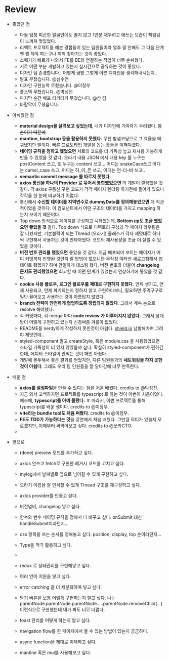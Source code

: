 # Review

- 좋았던 점
    - 다들 엄청 피곤한 얼굴인데도 졸지 않고 1인분 채우려고 애쓰는 모습이 책임감이 느껴져 멋있었다.
    - 리액트 프로젝트를 해본 경험들이 있는 팀원들이라 얼추 말 안해도 그 다음 단계엔 뭘 해야 하는구나 척척 찾아가는 것이 좋았다.
    - 스웨거가 빠르게 나와서 FE를 BE와 연결하는 작업이 너무 손쉬웠다.
    - 서로 어떤 부분 개발하고 있는지 실시간으로 공유하는 것이 좋았다.
    - 디자인 팀 존경합니다.. 어떻게 금방 그렇게 이쁜 디자인을 생각해내시는지..
    - 발표 무쳤습니다. @심수연
    - 디자인 구현능력 무쳤습니다. @이정우
    - 풀스택 무쳤습니다. @박성진
    - 마지막 순간 배포 티키타카 무쳤습니다. @산 김
    - 바람막이 무쳤습니다.

- 아쉬웠던 점
    - **material design을 살려보고 싶었는데**, 내가 디자인에 기여하기 두려웠다. ~~똥손이기 때문에~~
    - **mantine, bootstrap 등을 활용하지 못했다.** 무친 밤샘코딩으로 그 효율을 메꿔냈지만 말이다. 빠른 프로토타입 개발을 돕는 툴들을 익혀야겠다.
    - **네이밍 규칙을 정하고 했었으면** 서로의 코드를 더 가독성 높고 재사용 가능하게 만들 수 있었을 것 같다. 오라기 내용 JSON 에서 내용 key 를 누구는 postContent 쓰고, 또 누구는 content 쓰고… 어디는 snakeCase쓰고 어디는 camel_case 쓰고..어디는 하_이_픈 쓰고, 어디는 언-더-바 쓰고..
    - **semantic commit message 를 따르지 못했다.**
    - **axios 통신을 하나의 Provider 로 묶어서 통합했었으면** 더 개발이 깔끔했을 것 같다. 각 axios 구통신 구현 코드가 각각 페이지 렌더링 하기전에 들어가 있으니 각각을 한 눈에 비교하기 어렵다.
    - 통신해서 **수신할 데이더를 지역변수로 dummyData를 정의해놓았으면** 더 직관적이었을 것이다. 이 컴포넌트에서 어떤 구조의 데이터를 가지고 mapping 하는지 보이기 때문이다.
    - Top down 방식으로 페이지를 구성하고 시작했는데, **Bottom up도 조금 했었으면 좋았을 것** 같다. Top down 식으로 디렉토리 구성과 각 페이지 라우팅은 잘 나눴지만, 기본블럭이 되는 Thread (오라기) 클래스가 각자 제멋대로 하나씩 구현해서 사용하는 것이 안타까웠다. 코드의 재사용성을 조금 더 살릴 수 있었을 것이다.
    - **버전 번호 관리를 했었으면** 좋았을 것 같다. 지금 배포되어 보이는 페이지가 어디 커밋까지 반영된 것인지 알 방법이 없으니깐 무작정 여러번 새로고침해서 업데이트 됐겠지? 하며 안일하게 테스팅 했다. 버전 번호와 더불어 **changelog 문서도 관리했었으면** 회고할 때 어떤 단계가 있었는지 연상하기에 좋았을 것 같다.
    - **cookie 사용 플로우, 로그인 플로우를 제대로 구현하지 못했다.** 언제 생기고, 언제 사용되고, 언제 파기되는지 정하지 않고 구현하다보니, 필요하면 주먹구구로 일단 끌어오고 사용하는 것이 아름답지 않았다.
    - **branch 전략이 안전하게 협업하도록 정립되지 않았다**. 그래서 계속 눈으로 resolve 해야했다.
    - 각 커밋마다, 각 merge 마다 **code review 가 이루어지지 않았다.** 그래서 상대방이 어떻게 구현하고 있는지 신경써줄 겨를이 없었다.
    - README를 nerdy하게 작성하지 못한것이 아쉽다. [shield.io](http://shield.io) 남발해가며 그려야 제맛인데..
    - styled-component 말고 createStyle, 혹은 module.css 을 사용했었으면 스타일 가독성이 더 있지 않았을까 싶다. 확실히 styled-component가 편하긴 한데, 에디터 스타일이 안먹는 것이 매번 아쉽다.
    - 개발에 몰두해서 좋은 결과를 얻었지만, 다른 팀원들과의 **네트워킹을 하지 못한 것이 아쉽다**. 그래도 우리 팀 인원들을 잘 알아감에 너무 만족한다.
- 배운 점
    - **axios를 설정파일**을 만들 수 있다는 점을 처음 배웠다. credits to @박성진.
    - 지금 와서 고백하자면 프로젝트를 typescript 로 하는 것이 이번이 처음이었다. 애초에, **typescript를 아예 몰랐다.** ㅎ 따라서, 이번 프로젝트를 통해 typescript를 배운 셈이다. credits to @이정우.
    - **vite라는 bundle tool도 처음 써봤다**. credits to @이정우.
    - **FE도 TDD가 가능하다는 것**을 강연에서 처음 배웠다. 그만큼 의미가 있을지 모르겠지만, 이제부터 써먹어보고 싶다. credits to @쏘카CTO.
    - 
- 앞으로
    - (done) preview 모드를 추가하고 싶다.
    - axios 안쓰고 fetch로 구현한 레거시 코드를 고치고 싶다.
    - mylog에서 날짜별로 옆으로 넘어갈 수 있게 구현하고 싶다.
    - 오라기 이름을 잘 인식할 수 있게 Thread 구조를 재구성하고 싶다.
    - axios provider를 만들고 싶다.
    - 버전넘버, changelog 넣고 싶다.
    - 함수와 변수 네이밍 규칙을 정해서 다 바꾸고 싶다. onSubmit 대신 handleSubmit이라던지…
    - css 항목들 쓰는 순서를 정해놓고 싶다. position, display, top 순이라던지…
    - Type을 적극 활용하고 싶다.
    - 
    - redux 로 상태관리를 구현해넣고 싶다.
    - 여러 언어 지원을 넣고 싶다.
    - error catching 을 더 세분화하여 넣고 싶다.
    
    - 닫기 버튼을 보통 어떻게 구현하는지 알고 싶다. 나는 parentNode.parentNode.parentNode…..parentNode.removeChild(…) 이런식으로 구현했는데 내가 봐도 너무 더럽다.
    - toast 관리를 어떻게 하는지 알고 싶다.
    - navigation flow를 한 페이지에서 볼 수 있는 방법이 있는지 궁금하다.
    - async function을 제대로 이해하고 싶다.
    - mantine 혹은 mui를 사용해보고 싶다.